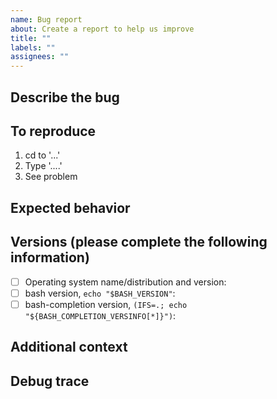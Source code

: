 ```yaml
---
name: Bug report
about: Create a report to help us improve
title: ""
labels: ""
assignees: ""
---
```


## Describe the bug

<!-- A clear and concise description of what the bug is. -->

## To reproduce

<!-- Steps to reproduce the behavior: -->

1. cd to '...'
2. Type '....'
3. See problem

## Expected behavior

<!-- A clear and concise description of what you expected to happen. -->

## Versions (please complete the following information)

-   [ ] Operating system name/distribution and version:
-   [ ] bash version, `echo "$BASH_VERSION"`:
-   [ ] bash-completion version,
        `(IFS=.; echo "${BASH_COMPLETION_VERSINFO[*]}")`:

## Additional context

<!-- Add any other context about the problem here. -->

## Debug trace

<!--
     See Troubleshooting section in README.md how to generate a debug trace,
     copy-paste it into a separate file and attach the file here.
-->
